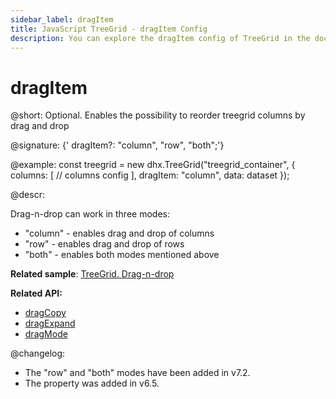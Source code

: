```yaml
---
sidebar_label: dragItem
title: JavaScript TreeGrid - dragItem Config 
description: You can explore the dragItem config of TreeGrid in the documentation of the DHTMLX JavaScript UI library. Browse developer guides and API reference, try out code examples and live demos, and download a free 30-day evaluation version of DHTMLX Suite.
---
```


# dragItem

@short: Optional. Enables the possibility to reorder treegrid columns by drag and drop

@signature: {' dragItem?: "column", "row", "both";'}

@example:
const treegrid = new dhx.TreeGrid("treegrid_container", {
    columns: [
        // columns config
    ],
    dragItem: "column",
    data: dataset
});

@descr:

Drag-n-drop can work in three modes:

- "column" - enables drag and drop of columns
- "row" - enables drag and drop of rows
- "both" - enables both modes mentioned above

**Related sample**: [TreeGrid. Drag-n-drop](https://snippet.dhtmlx.com/ax5vs4a8)

**Related API:**

- [dragCopy](treegrid/api/treegrid_dragcopy_config.md)
- [dragExpand](treegrid/api/treegrid_dragexpand_config.md)
- [dragMode](treegrid/api/treegrid_dragmode_config.md)

@changelog:

- The "row" and "both" modes have been added in v7.2.
- The property was added in v6.5.

[comment]: # (@related: treegrid/initialization.md#initialize-treegrid treegrid/configuration.md#drag-n-drop-inside-the-grid)

[comment]: # (@relatedapi: treegrid/api/treegrid_aftercolumndrag_event.md treegrid/api/treegrid_aftercolumndrop_event.md treegrid/api/treegrid_beforecolumndrag_event.md treegrid/api/treegrid_beforecolumndrop_event.md treegrid/api/treegrid_cancolumndrop_event.md treegrid/api/treegrid_cancelcolumndrop_event.md treegrid/api/treegrid_dragcolumnin_event.md treegrid/api/treegrid_dragcolumnout_event.md treegrid/api/treegrid_dragcolumnstart_event.md)
